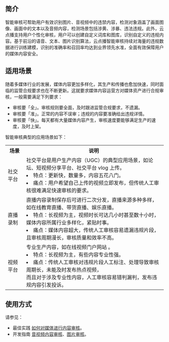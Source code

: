 ## 简介
智能审核可帮助用户有效识别图片、音视频中的违禁内容，检测对象涵盖了画面图像、画面中的文本以及音频内容，检测场景包括涉黄、涉暴、违法违规。此外，云点播支持用户个性化审核，用户可以创建自定义词库和图库，识别自定义的违规内容。基于前沿的语音、文本、图片识别算法，云点播智能审核持续对海量的违规数据进行训练建模，识别的准确率和召回率均达到业界领先水准，全面有效保障用户的媒体内容安全。

## 适用场景
随着多媒体行业的发展，媒体内容更加多样化，其生产和传播也愈加快速，同时面临的监管合规要求也在不断更新。这就要求媒体内容运营方对媒体资产进行合规审核，一般需要满足下列要求：
- 审核要「全」。审核规则要全面，及时跟进监管合规要求，不遗漏。
- 审核要「准」。正常的内容不误审；违规的内容要准确给出违规详情。
- 审核要「快」。每天都有大量媒体内容产生，审核速度要能够满足生产的速度，及时上架。

智能审核典型的应用场景如下：
<table>
    <tr>
        <th>
            场景               
        </th>
				<th>
           说明
        </th>
    </tr>

 <tr>
        <td>
            社交平台
        </td>
				<td>
            社交平台是用户生产内容（UGC）的典型应用场景，如论坛、短视频分享平台、社交平台 vlog 上传。<br/>
						<li>特点：更新快，数量多，内容五花八门。</li>
						<li>痛点：用户希望自己上传的视频立即发布，但传统人工审核很难满足快速审核的要求。</li>
        </td>
 </tr>
 <tr>
        <td>
            直播录制
        </td>
				<td>
            直播内容录制保存后可进行二次分发，直播来源多种多样，如在线教育直播、带货直播、娱乐直播。<br/>
						<li>特点：长视频为主，视频时长可达几小时甚至数十小时，媒体内容所属行业多样化，紧贴时事。</li>
						<li>痛点：媒体内容超大，传统人工审核容易遗漏违规片段，且审核周期漫长，审核质量和效率不高。</li>
        </td>
 </tr>
 <tr>
        <td>
            视频平台
        </td>
				<td>
            专业生产内容，如在线视频门户网站 。<br/>
						<li>特点：长视频为主，有些内容专业性强。</li>
						<li>痛点：传统人工审核对违规片段人工标注、处理导致审核周期长，未能及时发布热点视频，</br>而且对于涉及专业性内容，人工审核容易错判漏判，发布违规内容引发投诉。</li>
        </td>
 </tr>
</table>

## 使用方式
请参见：
- 最佳实践 [如何对媒体进行内容审核](https://cloud.tencent.com/document/product/266/34104)。
- 开发指南 [音视频内容审核](https://cloud.tencent.com/document/product/266/33498)、[图片审核](https://cloud.tencent.com/document/product/266/73652)。
